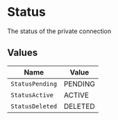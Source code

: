 # Status

The status of the private connection


## Values

| Name            | Value           |
| --------------- | --------------- |
| `StatusPending` | PENDING         |
| `StatusActive`  | ACTIVE          |
| `StatusDeleted` | DELETED         |